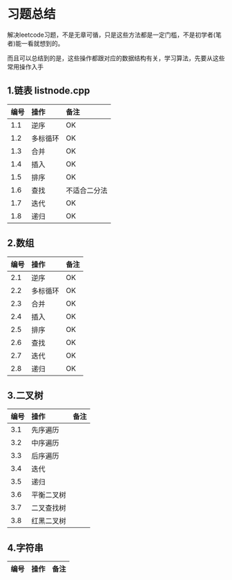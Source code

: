 # 习题总结
解决leetcode习题，不是无章可循，只是这些方法都是一定门槛，不是初学者(笔者)能一看就想到的。

而且可以总结到的是，这些操作都跟对应的数据结构有关，学习算法，先要从这些常用操作入手

## 1.链表 listnode.cpp
|编号|操作|备注|
|  :------ |  :-------    |   :---------   |
|1.1|逆序| OK|
|1.2|多标循环| OK|
|1.3|合并|OK|
|1.4|插入|OK|
|1.5|排序|OK|
|1.6|查找|不适合二分法|
|1.7|迭代|OK|
|1.8|递归|OK|
## 2.数组
|编号|操作|备注|
|  :------ |  :-------    |   :---------   |
|2.1|逆序|OK|
|2.2|多标循环|OK|
|2.3|合并|OK|
|2.4|插入|OK|
|2.5|排序|OK|
|2.6|查找|OK|
|2.7|迭代|OK|
|2.8|递归|OK|
## 3.二叉树
|编号|操作|备注|
|  :------ |  :-------    |   :---------   |
|3.1|先序遍历|
|3.2|中序遍历|
|3.3|后序遍历|
|3.4|迭代|
|3.5|递归|
|3.6|平衡二叉树|
|3.7|二叉查找树|
|3.8|红黑二叉树|
## 4.字符串
|编号|操作|备注|
|  :------ |  :-------    |   :---------   |

